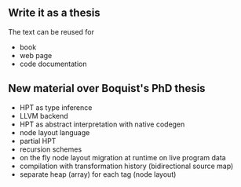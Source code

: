## Write it as a thesis

The text can be reused for
- book
- web page
- code documentation

## New material over Boquist's PhD thesis
- HPT as type inference
- LLVM backend
- HPT as abstract interpretation with native codegen
- node layout language
- partial HPT
- recursion schemes
- on the fly node layout migration at runtime on live program data
- compilation with transformation history (bidirectional source map)
- separate heap (array) for each tag (node layout)
